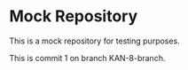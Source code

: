 # Mock Repository

This is a mock repository for testing purposes.

This is commit 1 on branch KAN-8-branch.